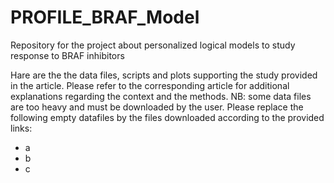 # PROFILE_BRAF_Model
Repository for the project about personalized logical models to study response to BRAF inhibitors

Hare are the the data files, scripts and plots supporting the study provided in the article. Please refer to the corresponding article for additional explanations regarding the context and the methods.
NB: some data files are too heavy and must be downloaded by the user. Please replace the following empty datafiles by the files downloaded according to the provided links:

* a
* b
* c
